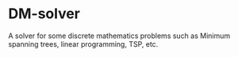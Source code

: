 # DM-solver
A solver for some discrete mathematics problems such as Minimum spanning trees, linear programming, TSP, etc.
